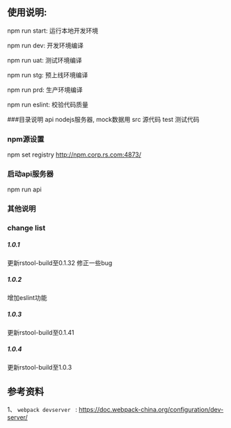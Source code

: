 ## 使用说明:
npm run start: 运行本地开发环境

npm run dev: 开发环境编译

npm run uat: 测试环境编译

npm run stg: 预上线环境编译

npm run prd: 生产环境编译

npm run eslint: 校验代码质量

###目录说明
api nodejs服务器, mock数据用
src 源代码
test 测试代码

### npm源设置
npm set registry http://npm.corp.rs.com:4873/

### 启动api服务器
npm run api

### 其他说明

### change list

##### 1.0.1
更新rstool-build至0.1.32
修正一些bug

##### 1.0.2
增加eslint功能

##### 1.0.3
更新rstool-build至0.1.41

##### 1.0.4
更新rstool-build至1.0.3

## 参考资料
1、 `webpack devserver ` : https://doc.webpack-china.org/configuration/dev-server/
